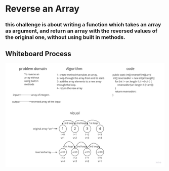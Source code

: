 # Reverse an Array
### this challenge is about writing a function which takes an array as argument, and return an array with the reversed values of the original one, without using built in methods.

## Whiteboard Process

![whiteBoeard](board.jpg)